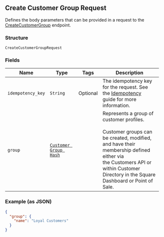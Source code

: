 ## Create Customer Group Request

Defines the body parameters that can be provided in a request to the
[CreateCustomerGroup](#endpoint-createcustomegroup) endpoint.

### Structure

`CreateCustomerGroupRequest`

### Fields

| Name | Type | Tags | Description |
|  --- | --- | --- | --- |
| `idempotency_key` | `String` | Optional | The idempotency key for the request. See the [Idempotency](https://developer.squareup.com/docs/basics/api101/idempotency)<br>guide for more information. |
| `group` | [`Customer Group Hash`](/doc/models/customer-group.md) |  | Represents a group of customer profiles. <br><br>Customer groups can be created, modified, and have their membership defined either via <br>the Customers API or within Customer Directory in the Square Dashboard or Point of Sale. |

### Example (as JSON)

```json
{
  "group": {
    "name": "Loyal Customers"
  }
}
```

